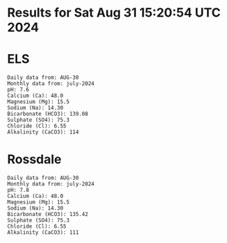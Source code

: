 # Results for Sat Aug 31 15:20:54 UTC 2024
# ELS
```
Daily data from: AUG-30
Monthly data from: july-2024
pH: 7.6
Calcium (Ca): 48.0
Magnesium (Mg): 15.5
Sodium (Na): 14.30
Bicarbonate (HCO3): 139.08
Sulphate (SO4): 75.3
Chloride (Cl): 6.55
Alkalinity (CaCO3): 114
```
# Rossdale
```
Daily data from: AUG-30
Monthly data from: july-2024
pH: 7.8
Calcium (Ca): 48.0
Magnesium (Mg): 15.5
Sodium (Na): 14.30
Bicarbonate (HCO3): 135.42
Sulphate (SO4): 75.3
Chloride (Cl): 6.55
Alkalinity (CaCO3): 111
```
